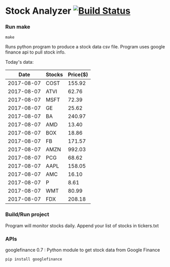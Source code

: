 # Stock Analyzer [![Build Status](https://travis-ci.org/ogoyal/StockAnalyzer.svg?branch=master)](https://travis-ci.org/ogoyal/StockAnalyzer)

### Run make
```
make
```

Runs python program to produce a stock data csv file. Program uses google finance api to pull stock info.

Today's data:

| Date| Stocks| Price($) | 
| --- | --- | ---  | 
| 2017-08-07| COST| 155.92 | 
| 2017-08-07| ATVI| 62.76 | 
| 2017-08-07| MSFT| 72.39 | 
| 2017-08-07| GE| 25.62 | 
| 2017-08-07| BA| 240.97 | 
| 2017-08-07| AMD| 13.40 | 
| 2017-08-07| BOX| 18.86 | 
| 2017-08-07| FB| 171.57 | 
| 2017-08-07| AMZN| 992.03 | 
| 2017-08-07| PCG| 68.62 | 
| 2017-08-07| AAPL| 158.05 | 
| 2017-08-07| AMC| 16.10 | 
| 2017-08-07| P| 8.61 | 
| 2017-08-07| WMT| 80.99 | 
| 2017-08-07| FDX| 208.18 | 

### Build/Run project

Program will monitor stocks daily. Append your list of stocks in tickers.txt

### APIs
googlefinance 0.7 : Python module to get stock data from Google Finance

```
pip install googlefinance
```

